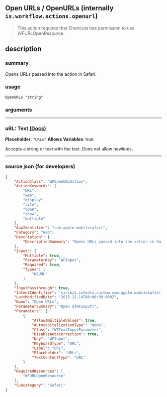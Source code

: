 
## Open URLs / OpenURLs (internally `is.workflow.actions.openurl`)

> This action requires that Shortcuts has permission to use WFURLOpenResource.


## description

### summary

Opens URLs passed into the action in Safari.


### usage
```
OpenURLs "string"
```

### arguments

---

### uRL: Text [(Docs)](https://pfgithub.github.io/shortcutslang/gettingstarted#text-field)
**Placeholder**: `"URLs"`
**Allows Variables**: true



Accepts a string 
or text
with the text. Does not allow newlines.

---

### source json (for developers)

```json
{
	"ActionClass": "WFOpenURLAction",
	"ActionKeywords": [
		"URL",
		"web",
		"display",
		"site",
		"open",
		"show",
		"multiple"
	],
	"AppIdentifier": "com.apple.mobilesafari",
	"Category": "Web",
	"Description": {
		"DescriptionSummary": "Opens URLs passed into the action in Safari."
	},
	"Input": {
		"Multiple": true,
		"ParameterKey": "WFInput",
		"Required": true,
		"Types": [
			"NSURL"
		]
	},
	"InputPassthrough": true,
	"IntentIdentifier": "sirikit.intents.custom.com.apple.mobilesafari.OpenURLsIntent",
	"LastModifiedDate": "2015-12-14T08:00:00.000Z",
	"Name": "Open URLs",
	"ParameterSummary": "Open ${WFInput}",
	"Parameters": [
		{
			"AllowsMultipleValues": true,
			"AutocapitalizationType": "None",
			"Class": "WFTextInputParameter",
			"DisableAutocorrection": true,
			"Key": "WFInput",
			"KeyboardType": "URL",
			"Label": "URL",
			"Placeholder": "URLs",
			"TextContentType": "URL"
		}
	],
	"RequiredResources": [
		"WFURLOpenResource"
	],
	"Subcategory": "Safari"
}
```
